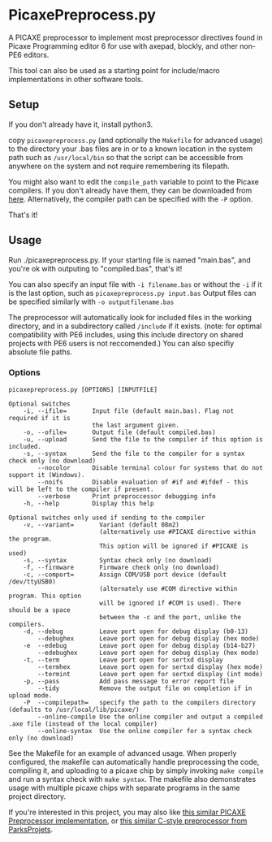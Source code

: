 # PicaxePreprocess.py
A PICAXE preprocessor to implement most preprocessor directives found in Picaxe Programming editor 6 for use with axepad, blockly, and other non-PE6 editors.

This tool can also be used as a starting point for include/macro implementations in other software tools.

## Setup
If you don't already have it, install python3.

copy `picaxepreprocess.py` (and optionally the `Makefile` for advanced usage) to the directory your .bas files are in or to a known location in the system path such as `/usr/local/bin` so that the script can be accessible from anywhere on the system and not require remembering its filepath.

You might also want to edit the `compile_path` variable to point to the Picaxe compilers. If
you don't already have them, they can be downloaded from [here](https://picaxe.com/software/drivers/picaxe-compilers/). Alternatively, the compiler path can be specified with the `-P` option.

That's it!

## Usage
Run ./picaxepreprocess.py.
If your starting file is named "main.bas", and you're ok with outputing to "compiled.bas", that's it!

You can also specify an input file with `-i filename.bas` or without the `-i` if it is the last option, such as `picaxepreprocess.py input.bas`
Output files can be specified similarly with `-o outputfilename.bas`

The preprocessor will automatically look for included files in the working directory, and in a subdirectory called `/include` if it exists. (note: for optimal compatibility with PE6 includes, using this include directory on shared projects with PE6 users is not reccomended.) You can also specifiy absolute file paths.

### Options
```
picaxepreprocess.py [OPTIONS] [INPUTFILE]

Optional switches
    -i, --ifile=       Input file (default main.bas). Flag not required if it is
                       the last argument given.
    -o, --ofile=       Output file (default compiled.bas)
    -u, --upload       Send the file to the compiler if this option is included.
    -s, --syntax       Send the file to the compiler for a syntax check only (no download)
        --nocolor      Disable terminal colour for systems that do not support it (Windows).
        --noifs        Disable evaluation of #if and #ifdef - this will be left to the compiler if present.
        --verbose      Print preproccessor debugging info
    -h, --help         Display this help

Optional switches only used if sending to the compiler
    -v, --variant=       Variant (default 08m2)
                         (alternatively use #PICAXE directive within the program.
                         This option will be ignored if #PICAXE is used)
    -s, --syntax         Syntax check only (no download)
    -f, --firmware       Firmware check only (no download)
    -c, --comport=       Assign COM/USB port device (default /dev/ttyUSB0)
                         (alternately use #COM directive within program. This option
                         will be ignored if #COM is used). There should be a space
                         between the -c and the port, unlike the compilers.
    -d, --debug          Leave port open for debug display (b0-13)
        --debughex       Leave port open for debug display (hex mode)
    -e  --edebug         Leave port open for debug display (b14-b27)
        --edebughex      Leave port open for debug display (hex mode)
    -t, --term           Leave port open for sertxd display
        --termhex        Leave port open for sertxd display (hex mode)
        --termint        Leave port open for sertxd display (int mode)
    -p, --pass           Add pass message to error report file
        --tidy           Remove the output file on completion if in upload mode.
    -P  --compilepath=   specify the path to the compilers directory (defaults to /usr/local/lib/picaxe/)
        --online-compile Use the online compiler and output a compiled .axe file (instead of the local compiler)
        --online-syntax  Use the online compiler for a syntax check only (no download)

```

See the Makefile for an example of advanced usage. When properly configured, the makefile can automatically handle preprocessing the code, compiling it, and uploading to a picaxe chip by simply invoking `make compile` and run a syntax check with `make syntax`. The makefile also demonstrates usage with multiple picaxe chips with separate programs in the same project directory.

If you're interested in this project, you may also like [this similar PICAXE Preprocessor implementation](https://github.com/jgOhYeah/PICAXE-Libraries-Extras), or  [this similar C-style preprocessor from ParksProjets](https://github.com/ParksProjets/C-Preprocessor).
